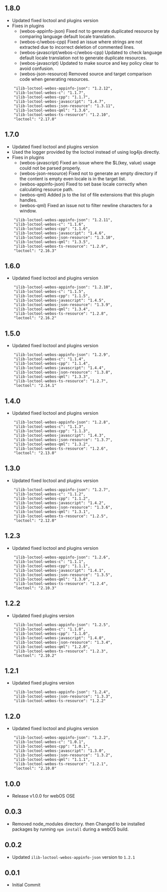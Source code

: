 ## 1.8.0
* Updated fixed loctool and plugins version
* Fixes in plugins
  * (webos-appinfo-json) Fixed not to generate duplicated resource by comparing language default locale translation.
  * (webos-c/webos-cpp) Fixed an issue where strings are not extracted due to incorrect deletion of commented lines.
  * (webos-javascript/webos-c/webos-cpp) Updated to check language default locale translation not to generate duplicate resources.
  * (webos-javascript) Updated to make source and key policy clear to avoid confusion.
  * (webos-json-resource) Removed source and target comparison code when generating resources.
~~~
    "ilib-loctool-webos-appinfo-json": "1.2.12",
    "ilib-loctool-webos-c": "1.1.7",
    "ilib-loctool-webos-cpp": "1.1.7",
    "ilib-loctool-webos-javascript": "1.4.7",
    "ilib-loctool-webos-json-resource": "1.3.11",
    "ilib-loctool-webos-qml": "1.3.6",
    "ilib-loctool-webos-ts-resource": "1.2.10",
    "loctool": "2.17.0"
~~~

## 1.7.0
* Updated fixed loctool and plugins version 
* Used the logger provided by the loctool instead of using log4js directly.
* Fixes in plugins
  * (webos-javascript) Fixed an issue where the $L(key, value) usage could not be parsed properly.
  * (webos-json-resource) Fixed not to generate an empty directory if the content is empty even locale is in the target list.
  * (webos-appinfo-json) Fixed to set base locale correctly when calculating resource path.
  * (webos-qml) Added js to the list of file extensions that this plugin handles.
  * (webos-qml) Fixed an issue not to filter newline characters for a window.

~~~
    "ilib-loctool-webos-appinfo-json": "1.2.11",
    "ilib-loctool-webos-c": "1.1.6",
    "ilib-loctool-webos-cpp": "1.1.6",
    "ilib-loctool-webos-javascript": "1.4.6",
    "ilib-loctool-webos-json-resource": "1.3.10",
    "ilib-loctool-webos-qml": "1.3.5",
    "ilib-loctool-webos-ts-resource": "1.2.9",
    "loctool": "2.16.3"
~~~


## 1.6.0
* Updated fixed loctool and plugins version
~~~
    "ilib-loctool-webos-appinfo-json": "1.2.10",
    "ilib-loctool-webos-c": "1.1.5",
    "ilib-loctool-webos-cpp": "1.1.5",
    "ilib-loctool-webos-javascript": "1.4.5",
    "ilib-loctool-webos-json-resource": "1.3.9",
    "ilib-loctool-webos-qml": "1.3.4",
    "ilib-loctool-webos-ts-resource": "1.2.8",
    "loctool": "2.16.2"
~~~

## 1.5.0
* Updated fixed loctool and plugins version
~~~
    "ilib-loctool-webos-appinfo-json": "1.2.9",
    "ilib-loctool-webos-c": "1.1.4",
    "ilib-loctool-webos-cpp": "1.1.4",
    "ilib-loctool-webos-javascript": "1.4.4",
    "ilib-loctool-webos-json-resource": "1.3.8",
    "ilib-loctool-webos-qml": "1.3.3",
    "ilib-loctool-webos-ts-resource": "1.2.7",
    "loctool": "2.14.1"
~~~

## 1.4.0
* Updated fixed loctool and plugins version
~~~
    "ilib-loctool-webos-appinfo-json": "1.2.8",
    "ilib-loctool-webos-c": "1.1.3",
    "ilib-loctool-webos-cpp": "1.1.3",
    "ilib-loctool-webos-javascript": "1.4.3",
    "ilib-loctool-webos-json-resource": "1.3.7",
    "ilib-loctool-webos-qml": "1.3.2",
    "ilib-loctool-webos-ts-resource": "1.2.6",
    "loctool": "2.13.0"
~~~

## 1.3.0
* Updated fixed loctool and plugins version
~~~
    "ilib-loctool-webos-appinfo-json": "1.2.7",
    "ilib-loctool-webos-c": "1.1.2",
    "ilib-loctool-webos-cpp": "1.1.2",
    "ilib-loctool-webos-javascript": "1.4.2",
    "ilib-loctool-webos-json-resource": "1.3.6",
    "ilib-loctool-webos-qml": "1.3.1",
    "ilib-loctool-webos-ts-resource": "1.2.5",
    "loctool": "2.12.0"
~~~

## 1.2.3
* Updated fixed loctool and plugins version
~~~
    "ilib-loctool-webos-appinfo-json": "1.2.6",
    "ilib-loctool-webos-c": "1.1.1",
    "ilib-loctool-webos-cpp": "1.1.1",
    "ilib-loctool-webos-javascript": "1.4.1",
    "ilib-loctool-webos-json-resource": "1.3.5",
    "ilib-loctool-webos-qml": "1.3.0",
    "ilib-loctool-webos-ts-resource": "1.2.4",
    "loctool": "2.10.3"
~~~


## 1.2.2
* Updated fixed plugins version
~~~
    "ilib-loctool-webos-appinfo-json": "1.2.5",
    "ilib-loctool-webos-c": "1.1.0",
    "ilib-loctool-webos-cpp": "1.1.0",
    "ilib-loctool-webos-javascript": "1.4.0",
    "ilib-loctool-webos-json-resource": "1.3.4",
    "ilib-loctool-webos-qml": "1.2.0",
    "ilib-loctool-webos-ts-resource": "1.2.3",
    "loctool": "2.10.2"
~~~

## 1.2.1
* Updated fixed plugins version
~~~
    "ilib-loctool-webos-appinfo-json": "1.2.4",
    "ilib-loctool-webos-json-resource": "1.3.3",
    "ilib-loctool-webos-ts-resource": "1.2.2"
~~~

## 1.2.0
* Updated fixed loctool and plugins version
~~~
    "ilib-loctool-webos-appinfo-json": "1.2.2",
    "ilib-loctool-webos-c": "1.0.1",
    "ilib-loctool-webos-cpp": "1.0.1",
    "ilib-loctool-webos-javascript": "1.3.0",
    "ilib-loctool-webos-json-resource": "1.3.2",
    "ilib-loctool-webos-qml": "1.1.1",
    "ilib-loctool-webos-ts-resource": "1.2.1",
    "loctool": "2.10.0"
~~~

## 1.0.0
* Release v1.0.0 for webOS OSE

## 0.0.3
* Removed node_modules directory. then Changed to be installed packages by running `npm install` during a webOS build.

## 0.0.2
* Updated `ilib-loctool-webos-appinfo-json` version to `1.2.1`

## 0.0.1
* Initial Commit
